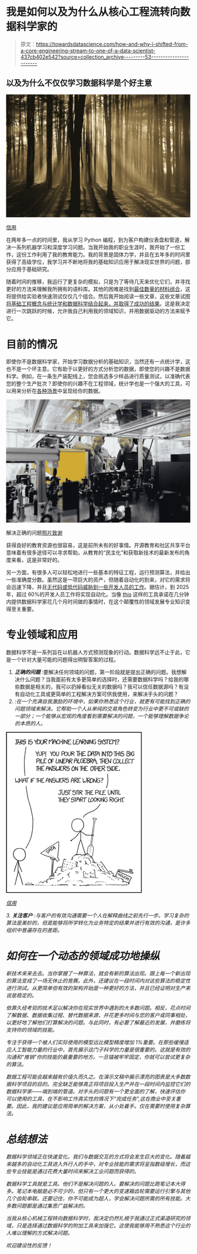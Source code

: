# 我是如何以及为什么从核心工程流转向数据科学家的

> 原文：<https://towardsdatascience.com/how-and-why-i-shifted-from-a-core-engineering-stream-to-one-of-a-data-scientist-437cb402e542?source=collection_archive---------53----------------------->

## 以及为什么不仅仅学习数据科学是个好主意

![](img/3bdbdba05e84aaab1de0729d816659c4.png)

[信用](https://medium.com/r?url=https%3A%2F%2Funsplash.com%2F%40voodushevlyonniy%3Futm_source%3Dmedium%26utm_medium%3Dreferral)

在两年多一点的时间里，我从学习 Python 编程，到为客户构建仪表盘和管道，解决一系列机器学习和深度学习问题。当我开始我的职业生涯时，我开始了一份工作，这份工作利用了我的教育能力。我的背景是固体力学，并且在五年多的时间里获得了高级学位，我学习并不断地将我的基础知识应用于解决现实世界的问题，部分应用于基础研究。

随着时间的推移，我运行了更复杂的模拟，只是为了等待几天来优化它们，并寻找更好的方法来理解我所拥有的语料库。其他的困难是找到[最佳数量的材料组合](http://news.mit.edu/2020/neural-networks-optimize-materials-search-0326)，这将提供给实验者快速测试仅仅几个组合。然后我开始阅读一些文章，这些文章试图[将基础工程概念与统计学和数据科学结合起来，并取得了成功的结果](https://royalsocietypublishing.org/doi/10.1098/rsif.2017.0844)。这是我决定进行一次跳跃的时候，允许我自己利用我的领域知识，并用数据驱动的方法来赋予它。

# 目前的情况

即使你不是数据科学家，开始学习数据分析的基础知识，当然还有一点统计学，这也不是一个坏主意。它有助于以更好的方式分析您的数据，即使您的兴趣不是数据科学。例如，在一条生产装配线上，您会挑选多少样品进行质量测试，以准确代表您的整个生产批次？即使你的兴趣不在工程领域，统计学也是一个强大的工具，可以用来分析在[各种场景](https://www.robertniles.com/stats/margin.shtml)中呈现给你的数据。

![](img/64e695034569b83d200693598c9266af.png)

解决正确的问题[照片致谢](https://unsplash.com?utm_source=medium&utm_medium=referral)

获得良好的教育资源也很容易，这是前所未有的好事情。开源教育和社区共享平台意味着有很多途径可以寻求帮助。从教育的“民主化”和获取新技术的最新发布的角度来看，这是非常好的。

另一方面，有很多人可以轻松地进行一些基本的特征工程，运行预测算法，并给出一些准确度分数。虽然这是一项巨大的资产，但随着自动化的到来，对它的需求将会迅速下降，并且[无代码或低代码威胁到一些开发人员的工作](https://analyticsindiamag.com/can-no-code-platforms-act-as-a-threat-for-developers-in-the-post-covid-world/)。据估计，到 2025 年，超过 60%的开发人员工作将实现自动化。当像 [this](https://www.datarobot.com/solutions/data-scientists/) 这样的工具承诺在几分钟内提供数据科学家花几个月时间做的事情时，在这个颠覆性的领域发展专业知识变得至关重要。

# 专业领域和应用

数据科学不是一系列旨在以机器人方式预测现象的行动。数据科学远不止于此，它是一个针对大量可能的问题得出明智答案的过程。

1.  ***正确的问题*** :要解决任何领域的问题，第一阶段就是提出正确的问题。我想解决什么问题？当我面前有太多更简单的选择时，还需要数据科学吗？给我的哪些数据是相关的，我可以扔掉看似无关的数据吗？我可以信任数据源吗？有没有自动化工具或更简单的工程解决方案可供我使用，来解决手头的问题？
2.  *:在一个充满自我激励的环境中，如果你熟悉这个行业，就更有可能找到正确的问题领域来解决。它帮助一个人从单纯的交易角色转变为行业中更不可或缺的一部分；一个能够从宏观的角度看到需要解决的问题，一个能够理解数据争论的本质的人。*

*![](img/11f26e69226ce872d077531079e39a23.png)*

*[信用](https://imgs.xkcd.com/comics/machine_learning.png)*

*3. ***关注客户*** :与客户的有效沟通需要一个人在解释曲线之前先行一步。学习复杂的算法是美妙的，但是能够将所学转化为业务特定的结果并进行有效的沟通，是许多组织中普遍存在的差距。*

# *如何在一个动态的领域成功地操纵*

*新技术来来去去。当你掌握了一种算法，就会有新的算法出现。跟上每一个新出现的算法变成了一场无休止的竞赛。此外，还建议在一段时间内对这些算法的稳定性进行测试。从更简单但有效的架构开始是一种更好的方法，并且已经证明对生产来说是稳定的。*

*依靠久经考验的技术足以解决你在现实世界中遇到的大多数问题。相反，花点时间了解数据、数据收集过程、替代数据来源，并花更多时间与您的客户或同事相处，以更好地了解他们打算解决的问题。与此同时，有必要了解最近的发展，并磨练将支持你的领域的技能。*

*专注于获得一个被人们实际使用的模型远比模型精度增加 1%重要。在那些缓慢适应人工智能力量的行业中，首先展示这门子科学的力量是很重要的。这就是有效的沟通和“推销”你的技能的最重要的地方。一旦锚被牢牢固定，你就可以尝试更复杂的算法。*

*数据工程可能会越来越有价值久而久之。在演示文稿中展示漂亮的图表是大多数数据科学项目的目的。完全缺乏能够真正将项目投入生产并在一段时间内监控它们的数据科学家——端到端的管道。对手头的问题有一个更全面的了解，快速评估你可以使用的工具，在不影响工作真实性的情况下“完成任务”,这在商业中至关重要。因此，我的建议是应用简单的解决方案，从小处着手。仅在需要时使用复杂算法。*

# *总结想法*

*数据科学领域正在快速变化。我们与数据交互的方式将会发生巨大的变化。随着越来越多的自动化工具进入外行人的手中，对专业技能的需求将呈指数级增长，而这些专业技能是通过花费大量时间来解决工业问题而获得的。*

*数据科学工具就是工具。他们不是解决问题的人。要解决的问题比跑笔记本大得多。笔记本电脑是必不可少的，但只有一个更大的变速箱齿轮需要运行引擎与其他几个齿轮串联。还要记住，你不可能成为超人，学会解决问题所需的所有技能。大多数问题都是通过集思广益解决的。*

*当我从核心机械工程转向数据科学时，我决定仍然扎根于我通过正式渠道研究的领域，只是选择通过数据科学的附加工具来加强它。这使我能够用不熟悉这个行业的人难以理解的方式解决问题。*

*欢迎建设性的反馈！*
